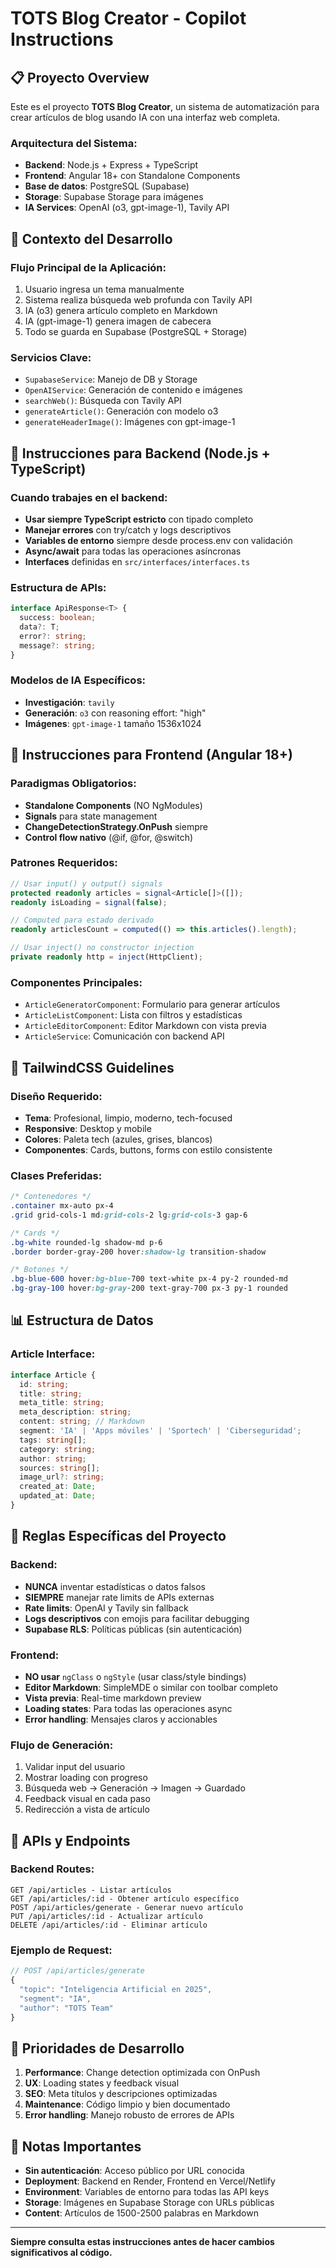 # TOTS Blog Creator - Copilot Instructions

## 📋 Proyecto Overview
Este es el proyecto **TOTS Blog Creator**, un sistema de automatización para crear artículos de blog usando IA con una interfaz web completa.

### Arquitectura del Sistema:
- **Backend**: Node.js + Express + TypeScript
- **Frontend**: Angular 18+ con Standalone Components
- **Base de datos**: PostgreSQL (Supabase)
- **Storage**: Supabase Storage para imágenes
- **IA Services**: OpenAI (o3, gpt-image-1), Tavily API

## 🎯 Contexto del Desarrollo

### Flujo Principal de la Aplicación:
1. Usuario ingresa un tema manualmente
2. Sistema realiza búsqueda web profunda con Tavily API
3. IA (o3) genera artículo completo en Markdown
4. IA (gpt-image-1) genera imagen de cabecera
5. Todo se guarda en Supabase (PostgreSQL + Storage)

### Servicios Clave:
- `SupabaseService`: Manejo de DB y Storage
- `OpenAIService`: Generación de contenido e imágenes
- `searchWeb()`: Búsqueda con Tavily API
- `generateArticle()`: Generación con modelo o3
- `generateHeaderImage()`: Imágenes con gpt-image-1

## 🔧 Instrucciones para Backend (Node.js + TypeScript)

### Cuando trabajes en el backend:
- **Usar siempre TypeScript estricto** con tipado completo
- **Manejar errores** con try/catch y logs descriptivos
- **Variables de entorno** siempre desde process.env con validación
- **Async/await** para todas las operaciones asíncronas
- **Interfaces** definidas en `src/interfaces/interfaces.ts`

### Estructura de APIs:
```typescript
interface ApiResponse<T> {
  success: boolean;
  data?: T;
  error?: string;
  message?: string;
}
```

### Modelos de IA Específicos:
- **Investigación**: `tavily` 
- **Generación**: `o3` con reasoning effort: "high"
- **Imágenes**: `gpt-image-1` tamaño 1536x1024

## 🎨 Instrucciones para Frontend (Angular 18+)

### Paradigmas Obligatorios:
- **Standalone Components** (NO NgModules)
- **Signals** para state management
- **ChangeDetectionStrategy.OnPush** siempre
- **Control flow nativo** (@if, @for, @switch)

### Patrones Requeridos:
```typescript
// Usar input() y output() signals
protected readonly articles = signal<Article[]>([]);
readonly isLoading = signal(false);

// Computed para estado derivado
readonly articlesCount = computed(() => this.articles().length);

// Usar inject() no constructor injection
private readonly http = inject(HttpClient);
```

### Componentes Principales:
- `ArticleGeneratorComponent`: Formulario para generar artículos
- `ArticleListComponent`: Lista con filtros y estadísticas  
- `ArticleEditorComponent`: Editor Markdown con vista previa
- `ArticleService`: Comunicación con backend API

## 🎯 TailwindCSS Guidelines

### Diseño Requerido:
- **Tema**: Profesional, limpio, moderno, tech-focused
- **Responsive**: Desktop y mobile
- **Colores**: Paleta tech (azules, grises, blancos)
- **Componentes**: Cards, buttons, forms con estilo consistente

### Clases Preferidas:
```css
/* Contenedores */
.container mx-auto px-4
.grid grid-cols-1 md:grid-cols-2 lg:grid-cols-3 gap-6

/* Cards */
.bg-white rounded-lg shadow-md p-6
.border border-gray-200 hover:shadow-lg transition-shadow

/* Botones */
.bg-blue-600 hover:bg-blue-700 text-white px-4 py-2 rounded-md
.bg-gray-100 hover:bg-gray-200 text-gray-700 px-3 py-1 rounded
```

## 📊 Estructura de Datos

### Article Interface:
```typescript
interface Article {
  id: string;
  title: string;
  meta_title: string;
  meta_description: string;
  content: string; // Markdown
  segment: 'IA' | 'Apps móviles' | 'Sportech' | 'Ciberseguridad';
  tags: string[];
  category: string;
  author: string;
  sources: string[];
  image_url?: string;
  created_at: Date;
  updated_at: Date;
}
```

## 🚨 Reglas Específicas del Proyecto

### Backend:
- **NUNCA** inventar estadísticas o datos falsos
- **SIEMPRE** manejar rate limits de APIs externas
- **Rate limits**: OpenAI y Tavily sin fallback
- **Logs descriptivos** con emojis para facilitar debugging
- **Supabase RLS**: Políticas públicas (sin autenticación)

### Frontend:
- **NO usar** `ngClass` o `ngStyle` (usar class/style bindings)
- **Editor Markdown**: SimpleMDE o similar con toolbar completo
- **Vista previa**: Real-time markdown preview
- **Loading states**: Para todas las operaciones async
- **Error handling**: Mensajes claros y accionables

### Flujo de Generación:
1. Validar input del usuario
2. Mostrar loading con progreso
3. Búsqueda web → Generación → Imagen → Guardado
4. Feedback visual en cada paso
5. Redirección a vista de artículo

## 🔄 APIs y Endpoints

### Backend Routes:
```
GET /api/articles - Listar artículos
GET /api/articles/:id - Obtener artículo específico  
POST /api/articles/generate - Generar nuevo artículo
PUT /api/articles/:id - Actualizar artículo
DELETE /api/articles/:id - Eliminar artículo
```

### Ejemplo de Request:
```typescript
// POST /api/articles/generate
{
  "topic": "Inteligencia Artificial en 2025",
  "segment": "IA",
  "author": "TOTS Team"
}
```

## 🎯 Prioridades de Desarrollo

1. **Performance**: Change detection optimizada con OnPush
2. **UX**: Loading states y feedback visual
3. **SEO**: Meta títulos y descripciones optimizadas
4. **Maintenance**: Código limpio y bien documentado
5. **Error handling**: Manejo robusto de errores de APIs

## 📝 Notas Importantes

- **Sin autenticación**: Acceso público por URL conocida
- **Deployment**: Backend en Render, Frontend en Vercel/Netlify
- **Environment**: Variables de entorno para todas las API keys
- **Storage**: Imágenes en Supabase Storage con URLs públicas
- **Content**: Artículos de 1500-2500 palabras en Markdown

---

**Siempre consulta estas instrucciones antes de hacer cambios significativos al código.**
